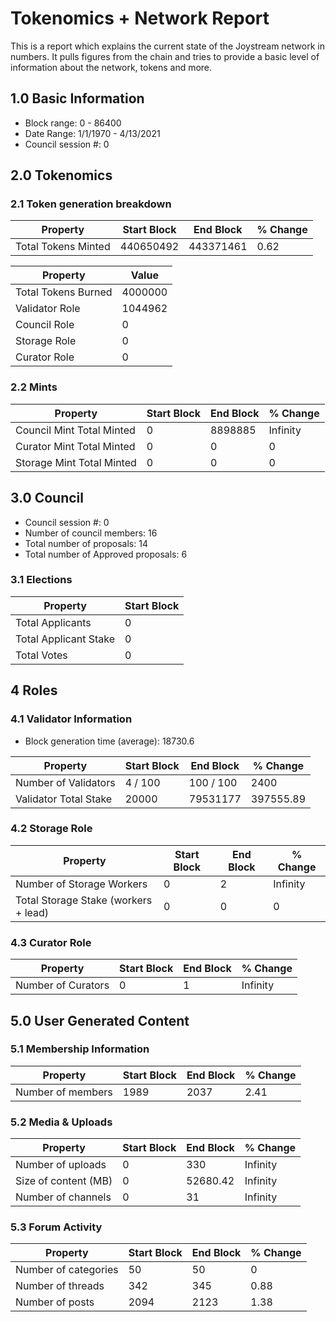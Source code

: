 # Tokenomics + Network Report
This is a report which explains the current state of the Joystream network in numbers. It pulls figures from the chain and tries to provide a basic level of information about the network, tokens and more. 

## 1.0 Basic Information
* Block range: 0 - 86400
* Date Range: 1/1/1970 - 4/13/2021
* Council session #: 0

## 2.0 Tokenomics
### 2.1 Token generation breakdown
| Property            | Start Block | End Block | % Change |
|---------------------|--------------|--------------|----------|
| Total Tokens Minted |  440650492 | 443371461 | 0.62 |

| Property            | Value        |
|---------------------|--------------|
| Total Tokens Burned | 4000000 | 
| Validator Role      |  1044962            | 
| Council Role        | 0             | 
| Storage Role        | 0             | 
| Curator Role        | 0             | 



### 2.2 Mints 
| Property                    | Start Block           | End Block | % Change |
|-----------------------------|-----------------------|--------------|----------|
| Council Mint Total Minted   | 0  |  8898885 |Infinity          |
| Curator Mint Total Minted   |  0 | 0| 0          |
| Storage Mint Total Minted   |  0 |  0            |  0        |

## 3.0 Council
* Council session #: 0
* Number of council members: 16
* Total number of proposals: 14
* Total number of Approved proposals: 6

### 3.1 Elections
| Property                    | Start Block  |
|-----------------------------|--------------|
| Total Applicants            |0              |
| Total Applicant Stake       |0              |
| Total Votes                 |0             |

## 4 Roles
### 4.1 Validator Information
* Block generation time (average): 18730.6

| Property                    | Start Block | End Block | % Change |
|-----------------------------|--------------|--------------|----------|
| Number of Validators       |  4 / 100 | 100 / 100 | 2400 |
| Validator Total Stake       | 20000 | 79531177 | 397555.89 |


### 4.2 Storage Role
| Property                | Start Block | End Block | % Change |
|-------------------------|--------------|--------------|----------|
| Number of Storage Workers | 0  |  2 | Infinity |
| Total Storage Stake (workers + lead)  | 0 |  0 | 0 |

### 4.3 Curator Role
| Property                | Start Block | End Block | % Change |
|-------------------------|--------------|--------------|----------|
| Number of Curators      | 0 | 1 | Infinity |

## 5.0 User Generated Content
### 5.1 Membership Information
| Property          | Start Block | End Block | % Change |
|-------------------|--------------|--------------|----------|
| Number of members | 1989|  2037 | 2.41 |

### 5.2 Media & Uploads
| Property                | Start Block | End Block | % Change |
|-------------------------|--------------|--------------|----------|
| Number of uploads       | 0 | 330  |  Infinity |
| Size of content (MB)        |  0 |  52680.42 | Infinity          |
| Number of channels      |  0 | 31 | Infinity |

### 5.3 Forum Activity
| Property          | Start Block | End Block | % Change |
|-------------------|--------------|--------------|----------|
| Number of categories | 50 | 50 | 0         |
| Number of threads    | 342| 345 | 0.88         |
| Number of posts      | 2094 | 2123            |  1.38        |